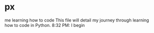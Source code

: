 # px
me learning how to code
This file will detail my journey through learning how to code in Python. 
8:32 PM: I begin
